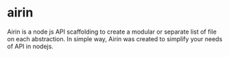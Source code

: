 # airin
Airin is a node js API scaffolding to create a modular or separate list of file on each abstraction. In simple way, Airin was created to simplify your needs of API in nodejs.
